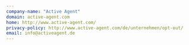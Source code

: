 ```yaml
---
company-name: "Active Agent"
domain: active-agent.com
home: http://www.active-agent.com/
privacy-policy: http://www.active-agent.com/de/unternehmen/opt-out/
email: info@activeagent.de
---
```




